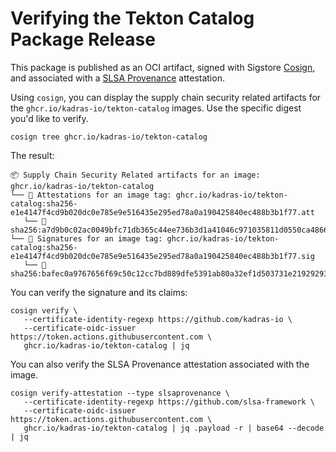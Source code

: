 # Verifying the Tekton Catalog Package Release

This package is published as an OCI artifact, signed with Sigstore [Cosign](https://docs.sigstore.dev/cosign/overview), and associated with a [SLSA Provenance](https://slsa.dev/provenance) attestation.

Using `cosign`, you can display the supply chain security related artifacts for the `ghcr.io/kadras-io/tekton-catalog` images. Use the specific digest you'd like to verify.

```shell
cosign tree ghcr.io/kadras-io/tekton-catalog
```

The result:

```shell
📦 Supply Chain Security Related artifacts for an image: ghcr.io/kadras-io/tekton-catalog
└── 💾 Attestations for an image tag: ghcr.io/kadras-io/tekton-catalog:sha256-e1e4147f4cd9b020dc0e785e9e516435e295ed78a0a190425840ec488b3b1f77.att
   └── 🍒 sha256:a7d9b0c02ac0049bfc71db365c44ee736b3d1a41046c971035811d0550ca4866
└── 🔐 Signatures for an image tag: ghcr.io/kadras-io/tekton-catalog:sha256-e1e4147f4cd9b020dc0e785e9e516435e295ed78a0a190425840ec488b3b1f77.sig
   └── 🍒 sha256:bafec0a9767656f69c50c12cc7bd889dfe5391ab80a32ef1d503731e21929293
```

You can verify the signature and its claims:

```shell
cosign verify \
   --certificate-identity-regexp https://github.com/kadras-io \
   --certificate-oidc-issuer https://token.actions.githubusercontent.com \
   ghcr.io/kadras-io/tekton-catalog | jq
```

You can also verify the SLSA Provenance attestation associated with the image.

```shell
cosign verify-attestation --type slsaprovenance \
   --certificate-identity-regexp https://github.com/slsa-framework \
   --certificate-oidc-issuer https://token.actions.githubusercontent.com \
   ghcr.io/kadras-io/tekton-catalog | jq .payload -r | base64 --decode | jq
```
